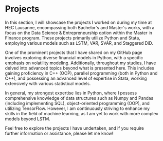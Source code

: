 # Projects
In this section, I will showcase the projects I worked on during my time at HEC Lausanne, encompassing both Bachelor's and Master's works, with a focus on the Data Science & Entrepreneurship option within the Master in Finance program. These projects primarily utilize Python and Stata, employing various models such as LSTM, VAR, SVAR, and Staggered DiD.

One of the prominent projects that I have shared on my GitHub page involves exploring diverse financial models in Python, with a specific emphasis on volatility modeling. Additionally, throughout my studies, I have delved into advanced topics beyond what is presented here. This includes gaining proficiency in C++ (OOP), parallel programming (both in Python and C++), and possessing an advanced level of expertise in Stata, working extensively with various statistical models.

In general, my strongest expertise lies in Python, where I possess comprehensive knowledge of data structures such as Numpy and Pandas (including implementing SQL), object-oriented programming (OOP), and utilizing TensorFlow. However, I am continuously striving to enhance my skills in the field of machine learning, as I am yet to work with more complex models beyond LSTM.

Feel free to explore the projects I have undertaken, and if you require further information or assistance, please let me know!
